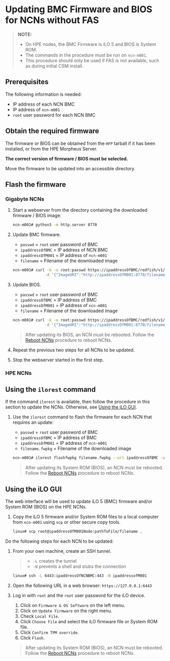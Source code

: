 # Updating BMC Firmware and BIOS for NCNs without FAS

> **NOTE:**
>
> * On HPE nodes, the BMC Firmware is iLO 5 and BIOS is System ROM.
> * The commands in the procedure must be run on `ncn-m001`.
> * This procedure should only be used if FAS is not available, such as during initial CSM install.

## Prerequisites

The following information is needed:

* IP address of each NCN BMC
* IP address of `ncn-m001`
* `root` user password for each NCN BMC

## Obtain the required firmware

The firmware or BIOS can be obtained from the `HFP` tarball if it has been installed, or from the HPE Morpheus Server.

**The correct version of firmware / BIOS must be selected.**

Move the firmware to be updated into an accessible directory.

## Flash the firmware

### Gigabyte NCNs

1. Start a webserver from the directory containing the downloaded firmware / BIOS image:

    ```bash
    ncn-m001# python3 -m http.server 8770
    ```

1. Update BMC firmware.

    * `passwd` = `root` user password of BMC
    * `ipaddressOfBMC` = IP address of NCN BMC
    * `ipaddressOfM001` = IP address of `ncn-m001`
    * `filename` = Filename of the downloaded image

    ```bash
    ncn-m001# curl -k -u root:passwd https://ipaddressOfBMC/redfish/v1/UpdateService/Actions/SimpleUpdate \
                  -d '{"ImageURI":"http://ipaddressOfM001:8770/filename", "TransferProtocol":"HTTP", "UpdateComponent":"BMC"}'
    ```

1. Update BIOS.

    * `passwd` = `root` user password of BMC
    * `ipaddressOfBMC` = IP address of BMC
    * `ipaddressOfM001` = IP address of `ncn-m001`
    * `filename` = Filename of the downloaded image

    ```bash
    ncn-m001# curl -k -u root:passwd https://ipaddressOfBMC/redfish/v1/UpdateService/Actions/SimpleUpdate \
                  -d '{"ImageURI":"http://ipaddressOfM001:8770/filename", "TransferProtocol":"HTTP", "UpdateComponent":"BIOS"}'
    ```

    > After updating its BIOS, an NCN must be rebooted. Follow the [Reboot NCNs](../node_management/Reboot_NCNs.md) procedure to reboot NCNs.

1. Repeat the previous two steps for all NCNs to be updated.

1. Stop the webserver started in the first step.

### HPE NCNs

## Using the `ilorest` command

If the command `ilorest` is available, then follow the procedure in this section to update the NCNs.
Otherwise, see [Using the iLO GUI](#using-the-ilo-gui).

1. Use the `ilorest` command to flash the firmware for each NCN that requires an update:

    * `passwd` = `root` user password of BMC
    * `ipaddressOfBMC` = IP address of BMC
    * `ipaddressOfM001` = IP address of `ncn-m001`
    * `filename.fwpkg` = Filename of the downloaded image

    ```bash
    ncn-m001# ilorest flashfwpkg filename.fwpkg --url ipaddressOfBMC -u root -p passwd
    ```

    > After updating its System ROM (BIOS), an NCN must be rebooted. Follow the [Reboot NCNs](../node_management/Reboot_NCNs.md) procedure to reboot NCNs.

<a name="using-the-ilo-gui"></a>

## Using the iLO GUI

The web interface will be used to update iLO 5 (BMC) firmware and/or System ROM (BIOS) on the HPE NCNs.

1. Copy the iLO 5 firmware and/or System ROM files to a local computer from `ncn-m001` using `scp` or other secure copy tools.

    ```bash
    linux# scp root@ipaddressOfM001Node:pathToFile/filename .
    ```

Do the following steps for each NCN to be updated:

1. From your own machine, create an SSH tunnel.

    > * `-L` creates the tunnel
    > * `-N` prevents a shell and stubs the connection

    ```bash
    linux# ssh -L 6443:ipaddressOfNCNBMC:443 -N ipaddressofM001
    ```

1. Open the following URL in a web browser: `https://127.0.0.1:6443`

1. Log in with `root` and the `root` user password for the iLO device.

    1. Click on `Firmware & OS Software` on the left menu.
    1. Click on `Update Firmware` on the right menu.
    1. Check `Local File`.
    1. Click `Choose File` and select the iLO firmware file or System ROM file.
    1. Click `Confirm TPM override`.
    1. Click `Flash`.

    > After updating its System ROM (BIOS), an NCN must be rebooted. Follow the [Reboot NCNs](../node_management/Reboot_NCNs.md) procedure to reboot NCNs.
